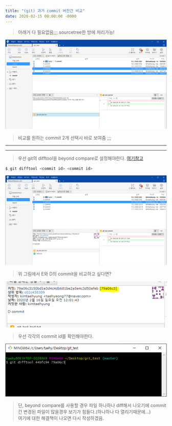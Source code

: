 ```yaml
---
title: "(git) 과거 commit 버전간 비교"
date: 2020-02-15 00:00:00 -0000
---
```


> 아래거 다 필요없음;;; sourcetree한 방에 처리가능!

![](/file/image/git-compare-past-commit_image_04.png)

> 비교를 원하는 commit 2개 선택시 바로 보여줌 ;;;

---
---

> 우선 git의 difftool을 beyond compare로 설정해야한다. [여기참고](https://goodayth.github.io/git-difftool/)

```s
$ git difftool <commit id> <commit id>
```

![](/file/image/git-compare-past-commit_image_01.png)

> 위 그림에서 E와 D의 commit을 비교하고 싶다면?

![](/file/image/git-compare-past-commit_image_02.png)

> 우선 각각의 commit id를 확인해야한다.

![](/file/image/git-compare-past-commit_image_03.png)

> 단, beyond compare를 사용할 경우 파일 하나하나 diff해서 나오기에 commit간 변경된 파일이 많을경우 보기가 힘들다.(하나하나 다 열리기때문에...)<br>
> 여기에 대한 해결책이 나오면 다시 작성하겠음.
